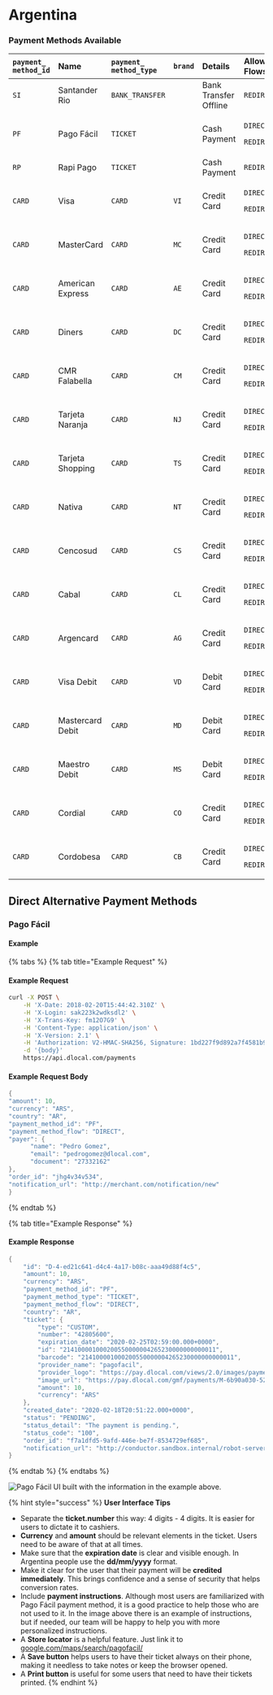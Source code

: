 # Argentina

### Payment Methods Available

<table>
  <thead>
    <tr>
      <th style="text-align:left"><code>payment_<br />method_id</code>
      </th>
      <th style="text-align:left"><b>Name</b>
      </th>
      <th style="text-align:left"><code>payment_<br />method_type</code>
      </th>
      <th style="text-align:left"><code>brand</code>
      </th>
      <th style="text-align:left"><b>Details</b>
      </th>
      <th style="text-align:left">Allowed Flows</th>
      <th style="text-align:left"><b>Logo</b>
      </th>
    </tr>
  </thead>
  <tbody>
    <tr>
      <td style="text-align:left"><code>SI</code>
      </td>
      <td style="text-align:left">Santander Rio</td>
      <td style="text-align:left"><code>BANK_TRANSFER</code>
      </td>
      <td style="text-align:left"></td>
      <td style="text-align:left">Bank Transfer Offline</td>
      <td style="text-align:left"><code>REDIRECT</code>
      </td>
      <td style="text-align:left">&#x200B;<a href="https://pay.dlocal.com/views/2.0/images/payments/SI.png">https://pay.dlocal.com/views/2.0/images/payments/SI.png</a>&#x200B;</td>
    </tr>
    <tr>
      <td style="text-align:left"><code>PF</code>
      </td>
      <td style="text-align:left">Pago F&#xE1;cil</td>
      <td style="text-align:left"><code>TICKET</code>
      </td>
      <td style="text-align:left"></td>
      <td style="text-align:left">Cash Payment</td>
      <td style="text-align:left">
        <p><code>DIRECT</code>
        </p>
        <p><code>REDIRECT</code>
        </p>
      </td>
      <td style="text-align:left">&#x200B;<a href="https://static.dlocal.com/images/providers/PF.png">https://static.dlocal.com/images/providers/PF.png</a>
      </td>
    </tr>
    <tr>
      <td style="text-align:left"><code>RP</code>
      </td>
      <td style="text-align:left">Rapi Pago</td>
      <td style="text-align:left"><code>TICKET</code>
      </td>
      <td style="text-align:left"></td>
      <td style="text-align:left">Cash Payment</td>
      <td style="text-align:left"><code>REDIRECT</code>
      </td>
      <td style="text-align:left"><a href="https://static.dlocal.com/images/providers/RP.png">https://static.dlocal.com/images/providers/RP.png</a>
      </td>
    </tr>
    <tr>
      <td style="text-align:left"><code>CARD</code>
      </td>
      <td style="text-align:left">Visa</td>
      <td style="text-align:left"><code>CARD</code>
      </td>
      <td style="text-align:left"><code>VI</code>
      </td>
      <td style="text-align:left">Credit Card</td>
      <td style="text-align:left">
        <p><code>DIRECT</code>
        </p>
        <p><code>REDIRECT</code>
        </p>
      </td>
      <td style="text-align:left">&#x200B;<a href="https://pay.dlocal.com/views/2.0/images/payments/VI.png">https://pay.dlocal.com/views/2.0/images/payments/VI.png</a>&#x200B;</td>
    </tr>
    <tr>
      <td style="text-align:left"><code>CARD</code>
      </td>
      <td style="text-align:left">MasterCard</td>
      <td style="text-align:left"><code>CARD</code>
      </td>
      <td style="text-align:left"><code>MC</code>
      </td>
      <td style="text-align:left">Credit Card</td>
      <td style="text-align:left">
        <p><code>DIRECT</code>
        </p>
        <p><code>REDIRECT</code>
        </p>
      </td>
      <td style="text-align:left">&#x200B;<a href="https://pay.dlocal.com/views/2.0/images/payments/MC.png">https://pay.dlocal.com/views/2.0/images/payments/MC.png</a>&#x200B;</td>
    </tr>
    <tr>
      <td style="text-align:left"><code>CARD</code>
      </td>
      <td style="text-align:left">American Express</td>
      <td style="text-align:left"><code>CARD</code>
      </td>
      <td style="text-align:left"><code>AE</code>
      </td>
      <td style="text-align:left">Credit Card</td>
      <td style="text-align:left">
        <p><code>DIRECT</code>
        </p>
        <p><code>REDIRECT</code>
        </p>
      </td>
      <td style="text-align:left">&#x200B;<a href="https://pay.dlocal.com/views/2.0/images/payments/AE.png">https://pay.dlocal.com/views/2.0/images/payments/AE.png</a>&#x200B;</td>
    </tr>
    <tr>
      <td style="text-align:left"><code>CARD</code>
      </td>
      <td style="text-align:left">Diners</td>
      <td style="text-align:left"><code>CARD</code>
      </td>
      <td style="text-align:left"><code>DC</code>
      </td>
      <td style="text-align:left">Credit Card</td>
      <td style="text-align:left">
        <p><code>DIRECT</code>
        </p>
        <p><code>REDIRECT</code>
        </p>
      </td>
      <td style="text-align:left">&#x200B;<a href="https://pay.dlocal.com/views/2.0/images/payments/DC.png">https://pay.dlocal.com/views/2.0/images/payments/DC.png</a>&#x200B;</td>
    </tr>
    <tr>
      <td style="text-align:left"><code>CARD</code>
      </td>
      <td style="text-align:left">CMR Falabella</td>
      <td style="text-align:left"><code>CARD</code>
      </td>
      <td style="text-align:left"><code>CM</code>
      </td>
      <td style="text-align:left">Credit Card</td>
      <td style="text-align:left">
        <p><code>DIRECT</code>
        </p>
        <p><code>REDIRECT</code>
        </p>
      </td>
      <td style="text-align:left">&#x200B;<a href="https://pay.dlocal.com/views/2.0/images/payments/CM.png">https://pay.dlocal.com/views/2.0/images/payments/CM.png</a>&#x200B;</td>
    </tr>
    <tr>
      <td style="text-align:left"><code>CARD</code>
      </td>
      <td style="text-align:left">Tarjeta Naranja</td>
      <td style="text-align:left"><code>CARD</code>
      </td>
      <td style="text-align:left"><code>NJ</code>
      </td>
      <td style="text-align:left">Credit Card</td>
      <td style="text-align:left">
        <p><code>DIRECT</code>
        </p>
        <p><code>REDIRECT</code>
        </p>
      </td>
      <td style="text-align:left">&#x200B;<a href="https://pay.dlocal.com/views/2.0/images/payments/NJ.png">https://pay.dlocal.com/views/2.0/images/payments/NJ.png</a>&#x200B;</td>
    </tr>
    <tr>
      <td style="text-align:left"><code>CARD</code>
      </td>
      <td style="text-align:left">Tarjeta Shopping</td>
      <td style="text-align:left"><code>CARD</code>
      </td>
      <td style="text-align:left"><code>TS</code>
      </td>
      <td style="text-align:left">Credit Card</td>
      <td style="text-align:left">
        <p><code>DIRECT</code>
        </p>
        <p><code>REDIRECT</code>
        </p>
      </td>
      <td style="text-align:left">&#x200B;<a href="https://pay.dlocal.com/views/2.0/images/payments/TS.png">https://pay.dlocal.com/views/2.0/images/payments/TS.png</a>&#x200B;</td>
    </tr>
    <tr>
      <td style="text-align:left"><code>CARD</code>
      </td>
      <td style="text-align:left">Nativa</td>
      <td style="text-align:left"><code>CARD</code>
      </td>
      <td style="text-align:left"><code>NT</code>
      </td>
      <td style="text-align:left">Credit Card</td>
      <td style="text-align:left">
        <p><code>DIRECT</code>
        </p>
        <p><code>REDIRECT</code>
        </p>
      </td>
      <td style="text-align:left">&#x200B;<a href="https://pay.dlocal.com/views/2.0/images/payments/NT.png">https://pay.dlocal.com/views/2.0/images/payments/NT.png</a>&#x200B;</td>
    </tr>
    <tr>
      <td style="text-align:left"><code>CARD</code>
      </td>
      <td style="text-align:left">Cencosud</td>
      <td style="text-align:left"><code>CARD</code>
      </td>
      <td style="text-align:left"><code>CS</code>
      </td>
      <td style="text-align:left">Credit Card</td>
      <td style="text-align:left">
        <p><code>DIRECT</code>
        </p>
        <p><code>REDIRECT</code>
        </p>
      </td>
      <td style="text-align:left">&#x200B;<a href="https://pay.dlocal.com/views/2.0/images/payments/CS.png">https://pay.dlocal.com/views/2.0/images/payments/CS.png</a>&#x200B;</td>
    </tr>
    <tr>
      <td style="text-align:left"><code>CARD</code>
      </td>
      <td style="text-align:left">Cabal</td>
      <td style="text-align:left"><code>CARD</code>
      </td>
      <td style="text-align:left"><code>CL</code>
      </td>
      <td style="text-align:left">Credit Card</td>
      <td style="text-align:left">
        <p><code>DIRECT</code>
        </p>
        <p><code>REDIRECT</code>
        </p>
      </td>
      <td style="text-align:left">&#x200B;<a href="https://pay.dlocal.com/views/2.0/images/payments/CL.png">https://pay.dlocal.com/views/2.0/images/payments/CL.png</a>&#x200B;</td>
    </tr>
    <tr>
      <td style="text-align:left"><code>CARD</code>
      </td>
      <td style="text-align:left">Argencard</td>
      <td style="text-align:left"><code>CARD</code>
      </td>
      <td style="text-align:left"><code>AG</code>
      </td>
      <td style="text-align:left">Credit Card</td>
      <td style="text-align:left">
        <p><code>DIRECT</code>
        </p>
        <p><code>REDIRECT</code>
        </p>
      </td>
      <td style="text-align:left">&#x200B;<a href="https://pay.dlocal.com/views/2.0/images/payments/AG.png">https://pay.dlocal.com/views/2.0/images/payments/AG.png</a>&#x200B;</td>
    </tr>
    <tr>
      <td style="text-align:left"><code>CARD</code>
      </td>
      <td style="text-align:left">Visa Debit</td>
      <td style="text-align:left"><code>CARD</code>
      </td>
      <td style="text-align:left"><code>VD</code>
      </td>
      <td style="text-align:left">Debit Card</td>
      <td style="text-align:left">
        <p><code>DIRECT</code>
        </p>
        <p><code>REDIRECT</code>
        </p>
      </td>
      <td style="text-align:left">&#x200B;<a href="https://pay.dlocal.com/views/2.0/images/payments/VD.png">https://pay.dlocal.com/views/2.0/images/payments/VD.png</a>&#x200B;</td>
    </tr>
    <tr>
      <td style="text-align:left"><code>CARD</code>
      </td>
      <td style="text-align:left">Mastercard Debit</td>
      <td style="text-align:left"><code>CARD</code>
      </td>
      <td style="text-align:left"><code>MD</code>
      </td>
      <td style="text-align:left">Debit Card</td>
      <td style="text-align:left">
        <p><code>DIRECT</code>
        </p>
        <p><code>REDIRECT</code>
        </p>
      </td>
      <td style="text-align:left">&#x200B;<a href="https://pay.dlocal.com/views/2.0/images/payments/MD.png">https://pay.dlocal.com/views/2.0/images/payments/MD.png</a>&#x200B;</td>
    </tr>
    <tr>
      <td style="text-align:left"><code>CARD</code>
      </td>
      <td style="text-align:left">Maestro Debit</td>
      <td style="text-align:left"><code>CARD</code>
      </td>
      <td style="text-align:left"><code>MS</code>
      </td>
      <td style="text-align:left">Debit Card</td>
      <td style="text-align:left">
        <p><code>DIRECT</code>
        </p>
        <p><code>REDIRECT</code>
        </p>
      </td>
      <td style="text-align:left">&#x200B;<a href="https://pay.dlocal.com/views/2.0/images/payments/MS.png">https://pay.dlocal.com/views/2.0/images/payments/MS.png</a>&#x200B;</td>
    </tr>
    <tr>
      <td style="text-align:left"><code>CARD</code>
      </td>
      <td style="text-align:left">Cordial</td>
      <td style="text-align:left"><code>CARD</code>
      </td>
      <td style="text-align:left"><code>CO</code>
      </td>
      <td style="text-align:left">Credit Card</td>
      <td style="text-align:left">
        <p><code>DIRECT</code>
        </p>
        <p><code>REDIRECT</code>
        </p>
      </td>
      <td style="text-align:left">&#x200B;<a href="https://pay.dlocal.com/views/2.0/images/payments/CO.png">https://pay.dlocal.com/views/2.0/images/payments/CO.png</a>&#x200B;</td>
    </tr>
    <tr>
      <td style="text-align:left"><code>CARD</code>
      </td>
      <td style="text-align:left">Cordobesa</td>
      <td style="text-align:left"><code>CARD</code>
      </td>
      <td style="text-align:left"><code>CB</code>
      </td>
      <td style="text-align:left">Credit Card</td>
      <td style="text-align:left">
        <p><code>DIRECT</code>
        </p>
        <p><code>REDIRECT</code>
        </p>
      </td>
      <td style="text-align:left">&#x200B;<a href="https://pay.dlocal.com/views/2.0/images/payments/CB.png">https://pay.dlocal.com/views/2.0/images/payments/CB.png</a>&#x200B;</td>
    </tr>
  </tbody>
</table>

## Direct Alternative Payment Methods

### Pago Fácil

#### Example

{% tabs %}
{% tab title="Example Request" %}
#### Example Request

```bash
curl -X POST \
    -H 'X-Date: 2018-02-20T15:44:42.310Z' \
    -H 'X-Login: sak223k2wdksdl2' \
    -H 'X-Trans-Key: fm12O7G9' \
    -H 'Content-Type: application/json' \
    -H 'X-Version: 2.1' \
    -H 'Authorization: V2-HMAC-SHA256, Signature: 1bd227f9d892a7f4581b998c21e353b1686a6bdad5940e7bb6aa596c96e0a6ec' \
    -d '{body}'
    https://api.dlocal.com/payments
```

#### Example Request Body

```c
{
"amount": 10,
"currency": "ARS",
"country": "AR",
"payment_method_id": "PF",
"payment_method_flow": "DIRECT",
"payer": {
      "name": "Pedro Gomez",
      "email": "pedrogomez@dlocal.com",
      "document": "27332162"
},
"order_id": "jhg4v34v534",
"notification_url": "http://merchant.com/notification/new"
}
```
{% endtab %}

{% tab title="Example Response" %}
#### Example Response

```csharp
{
    "id": "D-4-ed21c641-d4c4-4a17-b08c-aaa49d88f4c5",
    "amount": 10,
    "currency": "ARS",
    "payment_method_id": "PF",
    "payment_method_type": "TICKET",
    "payment_method_flow": "DIRECT",
    "country": "AR",
    "ticket": {
        "type": "CUSTOM",
        "number": "42805600",
        "expiration_date": "2020-02-25T02:59:00.000+0000",
        "id": "214100001000200550000004265230000000000011",
        "barcode": "214100001000200550000004265230000000000011",
        "provider_name": "pagofacil",
        "provider_logo": "https://pay.dlocal.com/views/2.0/images/payments/PF.png",
        "image_url": "https://pay.dlocal.com/gmf/payments/M-6b90a030-5290-11ea-abfe-fd29dfbcaf58",
        "amount": 10,
        "currency": "ARS"
    },
    "created_date": "2020-02-18T20:51:22.000+0000",
    "status": "PENDING",
    "status_detail": "The payment is pending.",
    "status_code": "100",
    "order_id": "f7a1dfd5-9afd-446e-be7f-8534729ef685",
    "notification_url": "http://conductor.sandbox.internal/robot-server/rest/generic/notification/new"
}
```
{% endtab %}
{% endtabs %}

![Pago F&#xE1;cil UI built with the information in the example above.](../../../.gitbook/assets/screen-shot-2020-02-20-at-10.06.46-am.png)

{% hint style="success" %}
**User Interface Tips**

* Separate the **ticket.number** this way: 4 digits - 4 digits. It is easier for users to dictate it to cashiers.
* **Currency** and **amount** should be relevant elements in the ticket. Users need to be aware of that at all times.
* Make sure that the **expiration date** is clear and visible enough. In Argentina people use the **dd/mm/yyyy** format.
* Make it clear for the user that their payment will be **credited immediately**. This brings confidence and a sense of security that helps conversion rates.
* Include **payment instructions**. Although most users are familiarized with Pago Fácil payment method, it is a good practice to help those who are not used to it. In the image above there is an example of instructions, but if needed, our team will be happy to help you with more personalized instructions.
* A **Store locator** is a helpful feature. Just link it to [google.com/maps/search/pagofacil/](https://www.google.com/maps/search/pagofacil)
* A **Save button** helps users to have their ticket always on their phone, making it needless to take notes or keep the browser opened.
* A **Print button** is useful for some users that need to have their tickets printed.
{% endhint %}



